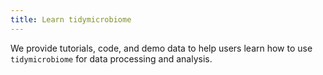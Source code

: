 ```yaml
---
title: Learn tidymicrobiome
---
```


We provide tutorials, code, and demo data to help users learn how to use `tidymicrobiome` for data processing and analysis.  
   
